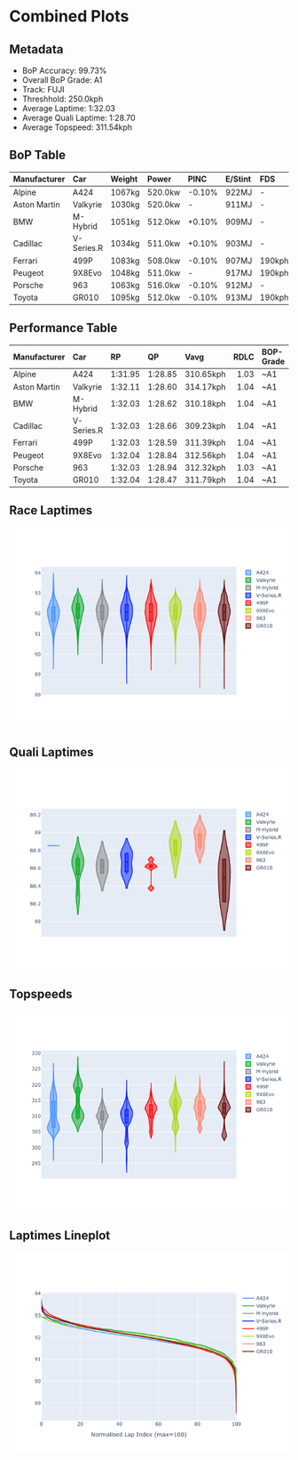 # Combined Plots

## Metadata

- BoP Accuracy: 99.73%
- Overall BoP Grade: A1
- Track: FUJI
- Threshhold: 250.0kph
- Average Laptime: 1:32.03
- Average Quali Laptime: 1:28.70
- Average Topspeed: 311.54kph

## BoP Table
| Manufacturer   | Car        | Weight   | Power   | PINC   | E/Stint   | FDS    | RDP    | QDP    | TDP    |
|:---------------|:-----------|:---------|:--------|:-------|:----------|:-------|:-------|:-------|:-------|
| Alpine         | A424       | 1067kg   | 520.0kw | -0.10% | 922MJ     | -      | 51.64% | 59.31% | 26.80% |
| Aston Martin   | Valkyrie   | 1030kg   | 520.0kw | -      | 911MJ     | -      | 53.50% | 53.33% | 21.51% |
| BMW            | M-Hybrid   | 1051kg   | 512.0kw | +0.10% | 909MJ     | -      | 52.89% | 56.22% | 33.41% |
| Cadillac       | V-Series.R | 1034kg   | 511.0kw | +0.10% | 903MJ     | -      | 48.63% | 60.80% | 19.01% |
| Ferrari        | 499P       | 1083kg   | 508.0kw | -0.10% | 907MJ     | 190kph | 51.38% | 44.98% | 9.83%  |
| Peugeot        | 9X8Evo     | 1048kg   | 511.0kw | -      | 917MJ     | 190kph | 48.87% | 52.78% | 15.41% |
| Porsche        | 963        | 1063kg   | 516.0kw | -0.10% | 912MJ     | -      | 50.70% | 44.30% | 29.51% |
| Toyota         | GR010      | 1095kg   | 512.0kw | -0.10% | 913MJ     | 190kph | 51.09% | 52.71% | 11.46% |

## Performance Table
| Manufacturer   | Car        | RP      | QP      | Vavg      |   RDLC | BOP-Grade   | Match   |
|:---------------|:-----------|:--------|:--------|:----------|-------:|:------------|:--------|
| Alpine         | A424       | 1:31.95 | 1:28.85 | 310.65kph |   1.03 | ~A1         | 99.33%  |
| Aston Martin   | Valkyrie   | 1:32.11 | 1:28.60 | 314.17kph |   1.04 | ~A1         | 100.00% |
| BMW            | M-Hybrid   | 1:32.03 | 1:28.62 | 310.18kph |   1.04 | ~A1         | 99.81%  |
| Cadillac       | V-Series.R | 1:32.03 | 1:28.66 | 309.23kph |   1.04 | ~A1         | 99.65%  |
| Ferrari        | 499P       | 1:32.03 | 1:28.59 | 311.39kph |   1.04 | ~A1         | 99.52%  |
| Peugeot        | 9X8Evo     | 1:32.04 | 1:28.84 | 312.56kph |   1.04 | ~A1         | 100.00% |
| Porsche        | 963        | 1:32.03 | 1:28.94 | 312.32kph |   1.03 | ~A1         | 99.85%  |
| Toyota         | GR010      | 1:32.04 | 1:28.47 | 311.79kph |   1.04 | ~A1         | 99.71%  |

## Race Laptimes
![Race Laptimes](images/race_violin.png)

## Quali Laptimes
![Quali Laptimes](images/quali_violin.png)

## Topspeeds
![Topspeeds](images/topspeed_violin.png)

## Laptimes Lineplot
![Laptimes Lineplot](images/laptime_line.png)


